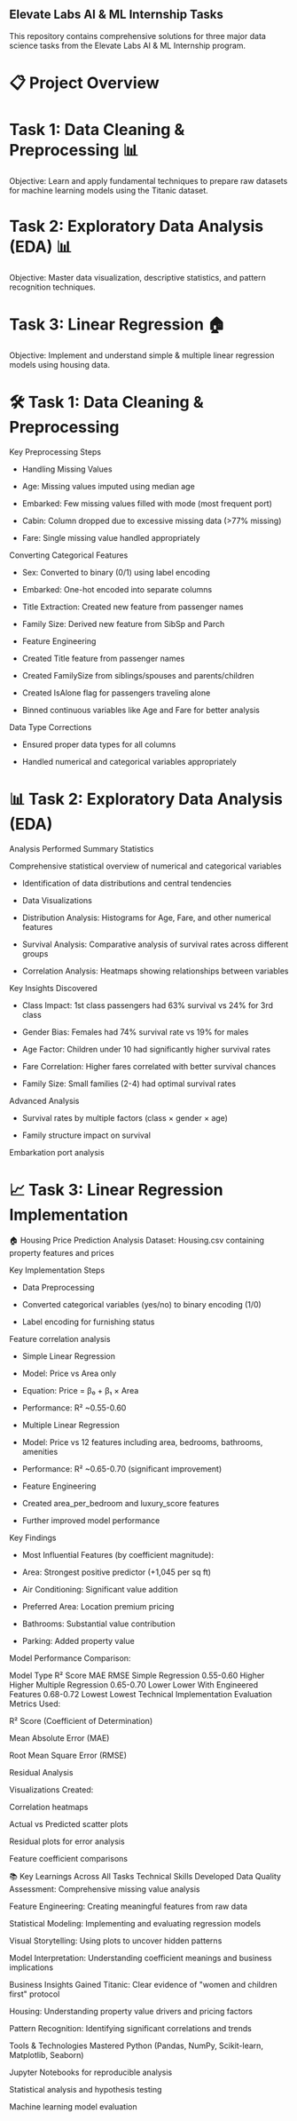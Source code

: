 ## Elevate Labs AI & ML Internship Tasks
This repository contains comprehensive solutions for three major data science tasks from the Elevate Labs AI & ML Internship program.

# 📋 Project Overview
# Task 1: Data Cleaning & Preprocessing 📊
Objective: Learn and apply fundamental techniques to prepare raw datasets for machine learning models using the Titanic dataset.

# Task 2: Exploratory Data Analysis (EDA) 📊
Objective: Master data visualization, descriptive statistics, and pattern recognition techniques.

# Task 3: Linear Regression 🏠
Objective: Implement and understand simple & multiple linear regression models using housing data.

# 🛠️ Task 1: Data Cleaning & Preprocessing
Key Preprocessing Steps
- Handling Missing Values

- Age: Missing values imputed using median age

- Embarked: Few missing values filled with mode (most frequent port)

- Cabin: Column dropped due to excessive missing data (>77% missing)

- Fare: Single missing value handled appropriately

 Converting Categorical Features

- Sex: Converted to binary (0/1) using label encoding

- Embarked: One-hot encoded into separate columns

- Title Extraction: Created new feature from passenger names

- Family Size: Derived new feature from SibSp and Parch

- Feature Engineering

- Created Title feature from passenger names

- Created FamilySize from siblings/spouses and parents/children

- Created IsAlone flag for passengers traveling alone

- Binned continuous variables like Age and Fare for better analysis

Data Type Corrections

- Ensured proper data types for all columns

- Handled numerical and categorical variables appropriately

# 📊 Task 2: Exploratory Data Analysis (EDA)
Analysis Performed
Summary Statistics

Comprehensive statistical overview of numerical and categorical variables

- Identification of data distributions and central tendencies

- Data Visualizations

- Distribution Analysis: Histograms for Age, Fare, and other numerical features

- Survival Analysis: Comparative analysis of survival rates across different groups

- Correlation Analysis: Heatmaps showing relationships between variables

Key Insights Discovered

- Class Impact: 1st class passengers had 63% survival vs 24% for 3rd class

- Gender Bias: Females had 74% survival rate vs 19% for males

- Age Factor: Children under 10 had significantly higher survival rates

- Fare Correlation: Higher fares correlated with better survival chances

- Family Size: Small families (2-4) had optimal survival rates

Advanced Analysis

- Survival rates by multiple factors (class × gender × age)

- Family structure impact on survival

Embarkation port analysis

# 📈 Task 3: Linear Regression Implementation
🏠 Housing Price Prediction Analysis
Dataset: Housing.csv containing property features and prices

Key Implementation Steps
- Data Preprocessing

- Converted categorical variables (yes/no) to binary encoding (1/0)

- Label encoding for furnishing status

Feature correlation analysis

- Simple Linear Regression

- Model: Price vs Area only

- Equation: Price = β₀ + β₁ × Area

- Performance: R² ~0.55-0.60

- Multiple Linear Regression

- Model: Price vs 12 features including area, bedrooms, bathrooms, amenities

- Performance: R² ~0.65-0.70 (significant improvement)

- Feature Engineering

- Created area_per_bedroom and luxury_score features

- Further improved model performance

Key Findings
- Most Influential Features (by coefficient magnitude):

- Area: Strongest positive predictor (+1,045 per sq ft)

- Air Conditioning: Significant value addition

- Preferred Area: Location premium pricing

- Bathrooms: Substantial value contribution

- Parking: Added property value

Model Performance Comparison:

Model Type	R² Score	MAE	RMSE
Simple Regression	0.55-0.60	Higher	Higher
Multiple Regression	0.65-0.70	Lower	Lower
With Engineered Features	0.68-0.72	Lowest	Lowest
Technical Implementation
Evaluation Metrics Used:

R² Score (Coefficient of Determination)

Mean Absolute Error (MAE)

Root Mean Square Error (RMSE)

Residual Analysis

Visualizations Created:

Correlation heatmaps

Actual vs Predicted scatter plots

Residual plots for error analysis

Feature coefficient comparisons

📚 Key Learnings Across All Tasks
Technical Skills Developed
Data Quality Assessment: Comprehensive missing value analysis

Feature Engineering: Creating meaningful features from raw data

Statistical Modeling: Implementing and evaluating regression models

Visual Storytelling: Using plots to uncover hidden patterns

Model Interpretation: Understanding coefficient meanings and business implications

Business Insights Gained
Titanic: Clear evidence of "women and children first" protocol

Housing: Understanding property value drivers and pricing factors

Pattern Recognition: Identifying significant correlations and trends

Tools & Technologies Mastered
Python (Pandas, NumPy, Scikit-learn, Matplotlib, Seaborn)

Jupyter Notebooks for reproducible analysis

Statistical analysis and hypothesis testing

Machine learning model evaluation
